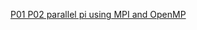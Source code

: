 [P01 P02 parallel pi using MPI and OpenMP](../lectures/ParallelProgramming/exercises/parallel_pi/parallel_pi.md)